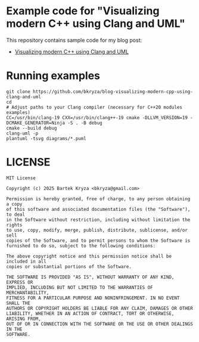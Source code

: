 # Example code for "Visualizing modern C++ using Clang and UML"

This repository contains sample code for my blog post:

* [Visualizing modern C++ using Clang and UML](https://blog.bkryza.com/posts/generating-uml-diagrams-from-moderncpp-using-clang)

# Running examples

```
git clone https://github.com/bkryza/blog-visualizing-modern-cpp-using-clang-and-uml
cd 
# Adjust paths to your Clang compiler (necessary for C++20 modules examples)
CC=/usr/bin/clang-19 CXX=/usr/bin/clang++-19 cmake -DLLVM_VERSION=19 -DCMAKE_GENERATOR=Ninja -S . -B debug
cmake --build debug
clang-uml -p
plantuml -tsvg diagrams/*.puml
```

# LICENSE

```
MIT License

Copyright (c) 2025 Bartek Kryza <bkryza@gmail.com>

Permission is hereby granted, free of charge, to any person obtaining a copy
of this software and associated documentation files (the "Software"), to deal
in the Software without restriction, including without limitation the rights
to use, copy, modify, merge, publish, distribute, sublicense, and/or sell
copies of the Software, and to permit persons to whom the Software is
furnished to do so, subject to the following conditions:

The above copyright notice and this permission notice shall be included in all
copies or substantial portions of the Software.

THE SOFTWARE IS PROVIDED "AS IS", WITHOUT WARRANTY OF ANY KIND, EXPRESS OR
IMPLIED, INCLUDING BUT NOT LIMITED TO THE WARRANTIES OF MERCHANTABILITY,
FITNESS FOR A PARTICULAR PURPOSE AND NONINFRINGEMENT. IN NO EVENT SHALL THE
AUTHORS OR COPYRIGHT HOLDERS BE LIABLE FOR ANY CLAIM, DAMAGES OR OTHER
LIABILITY, WHETHER IN AN ACTION OF CONTRACT, TORT OR OTHERWISE, ARISING FROM,
OUT OF OR IN CONNECTION WITH THE SOFTWARE OR THE USE OR OTHER DEALINGS IN THE
SOFTWARE.
```